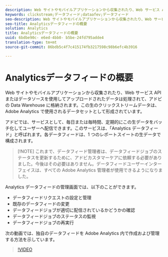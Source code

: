 ```yaml
---
description: Web サイトやモバイルアプリケーションから収集されたり、Web サービス API またはデータソースを使用してアップロードされたデータは処理されて、アドビの Data Warehouse に格納されます。この生のクリックストリームデータは、Adobe Analytics で使用されるデータセットとして形成されています。
keywords: clickstream;データフィード;dataafev;データフィード
seo-description: Web サイトやモバイルアプリケーションから収集されたり、Web サービス API またはデータソースを使用してアップロードされたデータは処理されて、アドビの Data Warehouse に格納されます。この生のクリックストリームデータは、Adobe Analytics で使用されるデータセットとして形成されています。
seo-title: Analyticsデータフィードの概要
solution: Analytics
title: Analyticsデータフィードの概要
uuid: 6bdbe90c- e6ed-4bb0- b5be-24fd795adde4
translation-type: tm+mt
source-git-commit: 86bdb5c4f7c415174fb3217598c98b6efc4b3916

---
```



# Analyticsデータフィードの概要

Web サイトやモバイルアプリケーションから収集されたり、Web サービス API またはデータソースを使用してアップロードされたデータは処理されて、アドビの Data Warehouse に格納されます。この生のクリックストリームデータは、Adobe Analytics で使用されるデータセットとして形成されています。

アドビでは、サービスとして、毎日または毎時間、定期的にこの生データをバッチ化してユーザーへ配信できます。このサービスは、「Analytics データフィード」と呼ばれます。各データフィードは、1 つのレポートスイートの生データで構成されます。

>[!NOTE] これまで、データフィード管理者は、データフィードジョブのステータスを更新するために、アドビカスタマーケアに依頼する必要がありました。今後はその必要はありません。データフィードユーザーインターフェイスは、すべての Adobe Analytics 管理者が使用できるようになりました。

Analytics データフィードの管理画面では、以下のことができます。

* データフィードリクエストの設定と管理
* 既存のデータフィードの変更
* データフィードジョブが適切に配信されているかどうかの確認
* データフィードジョブのステータスの監視
* データフィードジョブの再実行

次の動画では、独自のデータフィードを Adobe Analytics 内で作成および管理する方法を示しています。

>[!VIDEO](https://www.youtube.com/watch?v=m_fb--gNtR4)
